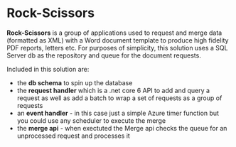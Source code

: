 # Rock-Scissors

**Rock-Scissors** is a group of applications used to request and merge data (formatted as XML) with a Word document template to produce high fidelity PDF reports, letters etc. For purposes of simplicity, this solution uses a SQL Server db as the repository and queue for the document requests.

Included in this solution are:
- the **db schema** to spin up the database
- the **request handler** which is a .net core 6 API to add and query a request as well as add a batch to wrap a set of requests as a group of requests
- an **event handler** - in this case just a simple Azure timer function but you could use any scheduler to execute the merge
- the **merge api** - when exectuted the Merge api checks the queue for an unprocessed request and processes it

